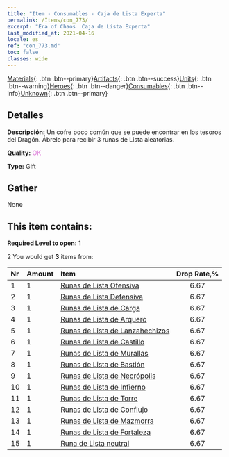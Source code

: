```yaml
---
title: "Item - Consumables - Caja de Lista Experta"
permalink: /Items/con_773/
excerpt: "Era of Chaos  Caja de Lista Experta"
last_modified_at: 2021-04-16
locale: es
ref: "con_773.md"
toc: false
classes: wide
---
```

 [Materials](/es/Items/){: .btn .btn--primary}[Artifacts](/es/Items/Artifacts/){: .btn .btn--success}[Units](/es/Items/Units/){: .btn .btn--warning}[Heroes](/es/Items/Heroes/){: .btn .btn--danger}[Consumables](/es/Items/Consumables/){: .btn .btn--info}[Unknown](/es/Items/Unknown/){: .btn .btn--primary}

## Detalles
 **Descripción:** Un cofre poco común que se puede encontrar en los tesoros del Dragón. Ábrelo para recibir 3 runas de Lista aleatorias.

 **Quality:** <span style="color: #DA70D6">OK</span>

 **Type:** Gift

## Gather

  None

## This item contains:

 **Required Level to open:** 1

 2 You would get **3** items  from:

  | Nr | Amount |     Item    | Drop Rate,% |
  |:---|:-------|:------------|:---------:|
  | 1 | 1 | [Runas de Lista Ofensiva](/es/Items/con_734/) | 6.67 | 
  | 2 | 1 | [Runas de Lista Defensiva](/es/Items/con_739/) | 6.67 | 
  | 3 | 1 | [Runas de Lista de Carga](/es/Items/con_741/) | 6.67 | 
  | 4 | 1 | [Runas de Lista de Arquero](/es/Items/con_742/) | 6.67 | 
  | 5 | 1 | [Runas de Lista de Lanzahechizos](/es/Items/con_746/) | 6.67 | 
  | 6 | 1 | [Runas de Lista de Castillo](/es/Items/con_752/) | 6.67 | 
  | 7 | 1 | [Runas de Lista de Murallas](/es/Items/con_753/) | 6.67 | 
  | 8 | 1 | [Runas de Lista de Bastión](/es/Items/con_754/) | 6.67 | 
  | 9 | 1 | [Runas de Lista de Necrópolis](/es/Items/con_755/) | 6.67 | 
  | 10 | 1 | [Runas de Lista de Infierno](/es/Items/con_777/) | 6.67 | 
  | 11 | 1 | [Runas de Lista de Torre](/es/Items/con_785/) | 6.67 | 
  | 12 | 1 | [Runas de Lista de Conflujo](/es/Items/con_791/) | 6.67 | 
  | 13 | 1 | [Runas de Lista de Mazmorra](/es/Items/con_792/) | 6.67 | 
  | 14 | 1 | [Runas de Lista de Fortaleza](/es/Items/con_818/) | 6.67 | 
  | 15 | 1 | [Runa de Lista neutral](/es/Items/con_869/) | 6.67 | 
